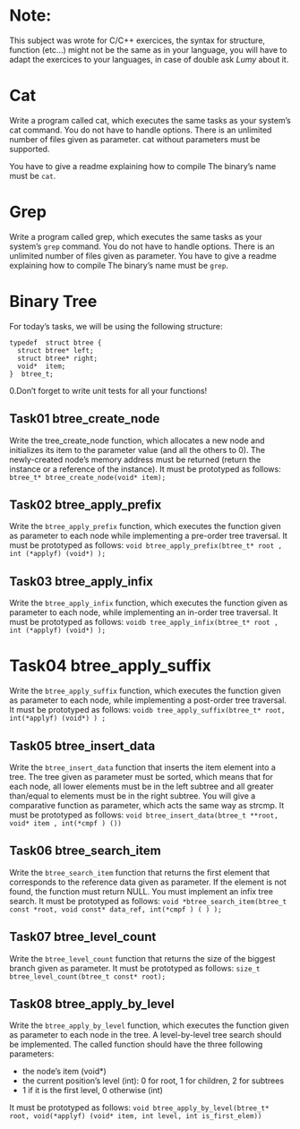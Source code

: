
# Note:

This subject was wrote for C/C++ exercices, the syntax for structure, function (etc...) might not be
the same as in your language, you will have to adapt the exercices to your languages, in case of
double ask *Lumy* about it.

# Cat

Write a program called cat, which executes the same tasks as your system’s cat command. You do
not have to handle options. There is an unlimited number of files given as parameter.
cat without parameters must be supported.

You have to give a readme explaining how to compile
The binary’s name must be `cat`.

# Grep

Write a program called grep, which executes the same tasks as your system’s `grep` command. You
do not have to handle options. There is an unlimited number of files given as parameter.
You have to give a readme explaining how to compile
The binary’s name must be `grep`.

# Binary Tree

For today’s tasks, we will be using the following structure:
```
typedef  struct btree {
  struct btree* left;
  struct btree* right;
  void*  item;
}  btree_t;
```

0.Don’t forget to write unit tests for all your functions!

## Task01 btree_create_node

Write the tree_create_node function, which allocates a new node and initializes its item to the parameter value (and all the others to 0).
The newly-created node’s memory address must be returned (return the instance or a reference of the instance).
It must be prototyped as follows: `btree_t* btree_create_node(void* item);`

## Task02 btree_apply_prefix

Write the `btree_apply_prefix` function, which executes the function given as parameter to each node
while implementing a pre-order tree traversal.
It must be prototyped as follows: `void btree_apply_prefix(btree_t* root , int (*applyf) (void*) );`


## Task03 btree_apply_infix

Write the `btree_apply_infix` function, which executes the function given as parameter to each node,
while implementing an in-order tree traversal. It must be prototyped as follows: `voidb
tree_apply_infix(btree_t* root , int (*applyf) (void*) );`

# Task04 btree_apply_suffix

Write the `btree_apply_suffix` function, which executes the function given as parameter to each
node, while implementing a post-order tree traversal.
It must be prototyped as follows: `voidb tree_apply_suffix(btree_t* root, int(*applyf) (void*) ) ;`

## Task05 btree_insert_data

Write the `btree_insert_data` function that inserts the item element into a tree. The tree given as
parameter must be sorted, which means that for each node, all lower elements must be in the left
subtree and all greater than/equal to elements must be in the right subtree.
You will give a comparative function as parameter, which acts the same way as strcmp.
It must be prototyped as follows: `void btree_insert_data(btree_t **root, void* item , int(*cmpf ) ())`

## Task06 btree_search_item

Write the `btree_search_item` function that returns the first element that corresponds to the
reference data given as parameter. If the element is not found, the function must return NULL.
You must implement an infix tree search.
It must be prototyped as follows:
`void *btree_search_item(btree_t const *root, void const* data_ref, int(*cmpf ) ( ) );`

## Task07 btree_level_count

Write the `btree_level_count` function that returns the size of the biggest branch given as
parameter.  It must be prototyped as follows:
`size_t btree_level_count(btree_t const* root);`

## Task08 btree_apply_by_level

Write the `btree_apply_by_level` function, which executes the function given as parameter to each
node in the tree.
A level-by-level tree search should be implemented. The called function should have the three
following parameters:
  - the node’s item (void*)
  - the current position’s level (int): 0 for root, 1 for children, 2 for subtrees
  - 1 if it is the first level, 0 otherwise (int)

It must be prototyped as follows:
`void btree_apply_by_level(btree_t* root, void(*applyf) (void* item, int level, int is_first_elem))`

